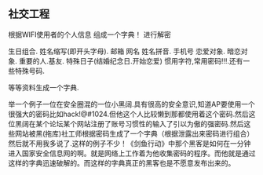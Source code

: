 ## 社交工程

根据WIFI使用者的个人信息 
组成一个字典！
进行解密


生日组合.
姓名缩写(即开头字母).
邮箱 网名
姓名拼音.
手机号
恋爱对象. 暗恋对象. 重要的人.基友.
特殊日子(结婚纪念日.开始恋爱)
惯用字符,常用密码!!!.还有一些特殊号码.

等等资料生成一个字典.

举一个例子一位在安全圈混的一位小黑阔.具有很高的安全意识,知道AP要使用一个很强大的密码比如hack!@#1024.但他这个人比较懒到那都使用着这个密码.然后这位黑阔在某个论坛某个网站注册了账号习惯性的输入了引以为傲的强密码.然后这些网站被黑(拖库)社工师根据密码生成了一个字典（根据泄露出来密码进行组合）然后就不用我多说了.这样的例子不少！《剑鱼行动》中那个黑客是如何在一分钟进入国家安全信息网的啊。就是网络上工作着为他收集密码的程序。而他就是通过这样的字典迅速破解的。而这样的字典真正的黑客也是不愿意发布出来的。